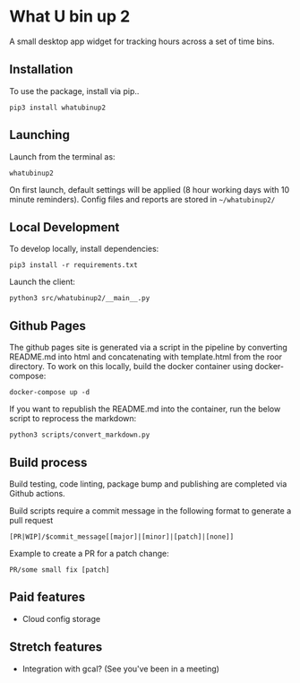 # What U bin up 2

A small desktop app widget for tracking hours across a set of time bins.

## Installation

To use the package, install via pip..

```
pip3 install whatubinup2
```

## Launching

Launch from the terminal as:

```
whatubinup2
```

On first launch, default settings will be applied (8 hour working days with 10 minute reminders). Config files and reports are stored in `~/whatubinup2/`

## Local Development

To develop locally, install dependencies:

```
pip3 install -r requirements.txt
```

Launch the client:

```
python3 src/whatubinup2/__main__.py
```

## Github Pages

The github pages site is generated via a script in the pipeline by converting README.md into html and concatenating with template.html from the roor directory. To work on this locally, build the docker container using docker-compose:

```
docker-compose up -d
```

If you want to republish the README.md into the container, run the below script to reprocess the markdown:

```
python3 scripts/convert_markdown.py 
```

## Build process

Build testing, code linting, package bump and publishing are completed via Github actions.

Build scripts require a commit message in the following format to generate a pull request

```
[PR|WIP]/$commit_message[[major]|[minor]|[patch]|[none]]
```

Example to create a PR for a patch change:

```
PR/some small fix [patch]
```

## Paid features

* Cloud config storage

## Stretch features
* Integration with gcal? (See you've been in a meeting)
